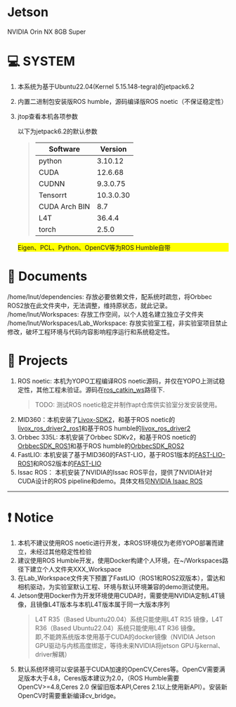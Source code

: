 # Jetson 
NVIDIA Orin NX 8GB Super

# &#x1F4BB; SYSTEM
1. 本系统为基于Ubuntu22.04(Kernel 5.15.148-tegra)的jetpack6.2
2. 内置二进制包安装版ROS humble，源码编译版ROS noetic（不保证稳定性）
3. jtop查看本机各项参数

    以下为jetpack6.2的默认参数
    > | Software | Version |
    > | --- | --- |
    > | python | 3.10.12 |
    > | CUDA | 12.6.68 |
    > | CUDNN | 9.3.0.75 |
    > | Tensorrt | 10.3.0.30 |
    > | CUDA Arch BIN | 8.7 |
    > | L4T | 36.4.4 |
    > | torch | 2.5.0 |
    <div style="background: yellow">
    <p>Eigen、PCL、Python、OpenCV等为ROS Humble自带</p>
    </div>
# &#x1F4C2; Documents
/home/lnut/dependencies: 存放必要依赖文件，配系统时疏忽，将Orbbec ROS2放在此文件夹中，无法调整，维持原状态，就此记录。
/home/lnut/Workspaces: 存放工作空间，以个人姓名建立独立子文件夹
/home/lnut/Workspaces/Lab_Workspace: 存放实验室工程，非实验室项目禁止修改，破坏工程环境与代码内容影响程序运行和系统稳定性。

# &#x1F3AF; Projects
1. ROS noetic: 本机为YOPO工程编译ROS noetic源码，并仅在YOPO上测试稳定性，其他工程未验证。源码在[ros_catkin_ws](/home/lnut/Workspaces/Lab_Workspace/ros_catkin_ws)路径下.
    >TODO: 测试ROS noetic稳定并制作apt仓库供实验室分发安装使用。
2. MID360：本机安装了[Livox-SDK2](/home/lnut/Workspaces/Lab_Workspace/Drivers/Livox-SDK2)，和基于ROS noetic的[livox_ros_driver2_ros1](/home/lnut/Workspaces/Lab_Workspace/Drivers/livox_ros_driver2_ros1)和基于ROS humble的[livox_ros_driver2](/home/lnut/Workspaces/Lab_Workspace/Drivers/livox_ros_driver2)
3. Orbbec 335L: 本机安装了Orbbec SDKv2，和基于ROS noetic的[OrbbecSDK_ROS1](/home/lnut/Workspaces/Lab_Workspace/Drivers/OrbbecSDK_ROS1)和基于ROS humble的[OrbbecSDK_ROS2](/home/lnut/dependencies/OrbbecSDK_ws)
4. FastLIO: 本机安装了基于MID360的FAST-LIO，基于ROS1版本的[FAST-LIO-ROS1](/home/lnut/Workspaces/Lab_Workspace/FAST_LIO_ROS1)和ROS2版本的[FAST-LIO](/home/lnut/Workspaces/Lab_Workspace/Fast_LIO)
5. Issac ROS： 本机安装了NVIDIA的Issac ROS平台，提供了NVIDIA针对CUDA设计的ROS pipeline和demo。具体文档见[NVIDIA Isaac ROS](https://nvidia-isaac-ros.github.io/)

---
# &#x2757; Notice
1. 本机不建议使用ROS noetic进行开发，本ROS1环境仅为老师YOPO部署而建立，未经过其他稳定性检验
2. 建议使用ROS Humble开发，使用Docker构建个人环境，在~/Workspaces路径下建立个人文件夹XXX_Workspace
3. 在Lab_Workspace文件夹下预置了FastLIO（ROS1和ROS2双版本），雷达和相机驱动，为实验室默认工程、环境与默认环境兼容的demo测试使用。
4. Jetson使用Docker作为开发环境使用CUDA时，需要使用NVIDIA定制L4T镜像，且镜像L4T版本与本机L4T版本属于同一大版本序列
    > L4T R35（Based Ubuntu20.04）系统只能使用L4T R35 镜像，L4T R36（Based Ubuntu22.04）系统只能使用L4T R36 镜像。</br>
    > 即,不能跨系统版本使用基于CUDA的docker镜像（NVIDIA Jetson GPU驱动与内核高度绑定，等待未来NVIDIA将jetson GPU与kernal、driver解耦）
5. 默认系统环境可以安装基于CUDA加速的OpenCV,Ceres等。OpenCV需要满足版本大于4.8，Ceres版本建议为2.0，（ROS Humble需要OpenCV>=4.8,Ceres 2.0 保留旧版本API,Ceres 2.1以上使用新API）。安装新OpenCV时需要重新编译cv_bridge。